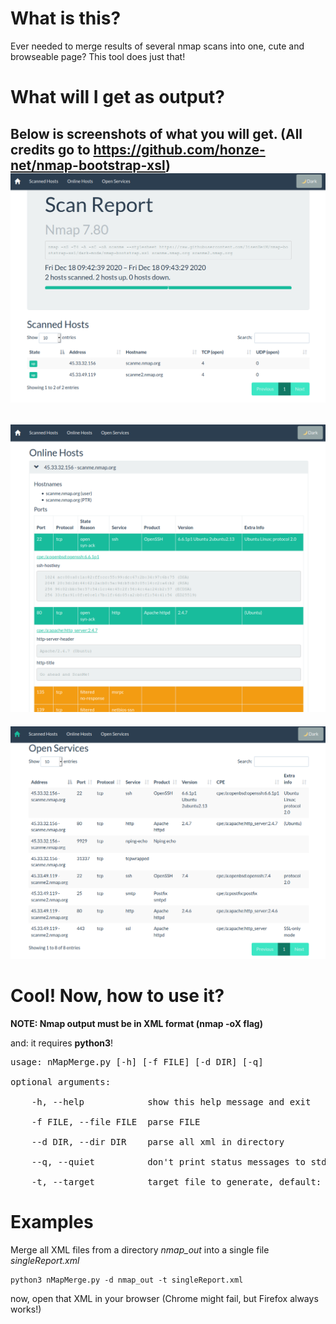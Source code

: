 # What is this?
Ever needed to merge results of several nmap scans into one, cute and browseable page?
This tool does just that!

# What will I get as output?
Below is screenshots of what you will get.
(All credits go to https://github.com/honze-net/nmap-bootstrap-xsl)
![scanme screenshot 1](https://raw.githubusercontent.com/honze-net/nmap-bootstrap-xsl/master/scanme-screenshot1.png)
---
![scanme screenshot 2](https://raw.githubusercontent.com/honze-net/nmap-bootstrap-xsl/master/scanme-screenshot2.png)
---
![scanme screenshot 3](https://raw.githubusercontent.com/honze-net/nmap-bootstrap-xsl/master/scanme-screenshot3.png)

# Cool! Now, how to use it?
**NOTE: Nmap output must be in XML format (nmap -oX flag)**

and: it requires **python3**!

<pre>usage: nMapMerge.py [-h] [-f FILE] [-d DIR] [-q]
<br>optional arguments:
<br>    -h, --help            show this help message and exit
<br>    -f FILE, --file FILE  parse FILE
<br>    --d DIR, --dir DIR    parse all xml in directory
<br>    --q, --quiet          don't print status messages to stdout
<br>    -t, --target          target file to generate, default: nmapMerged.xml</pre>

# Examples
Merge all XML files from a directory *nmap_out* into a single file *singleReport.xml*
```
python3 nMapMerge.py -d nmap_out -t singleReport.xml
```
now, open that XML in your browser (Chrome might fail, but Firefox always works!)
